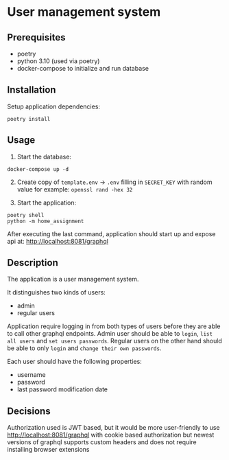 # User management system

## Prerequisites

- poetry
- python 3.10 (used via poetry)
- docker-compose to initialize and run database

## Installation

Setup application dependencies:
```
poetry install
```

## Usage

1. Start the database:
```
docker-compose up -d
```

2. Create copy of `template.env` -> `.env` filling in `SECRET_KEY` with random value for example: `openssl rand -hex 32`

3. Start the application:
```
poetry shell
python -m home_assignment
```

After executing the last command, application should start up and expose api at: <http://localhost:8081/graphql>

## Description

The application is a user management system.

It distinguishes two kinds of users:
- admin
- regular users

Application require logging in from both types of users before they are able to call other graphql endpoints.
Admin user should be able to `login`, `list all users` and `set users passwords`.
Regular users on the other hand should be able to only `login` and `change their own passwords`.

Each user should have the following properties:
- username
- password
- last password modification date

## Decisions

Authorization used is JWT based, but it would be more user-friendly to use 
<http://localhost:8081/graphql> with cookie based authorization but newest versions 
of graphql supports custom headers and does not require installing browser extensions